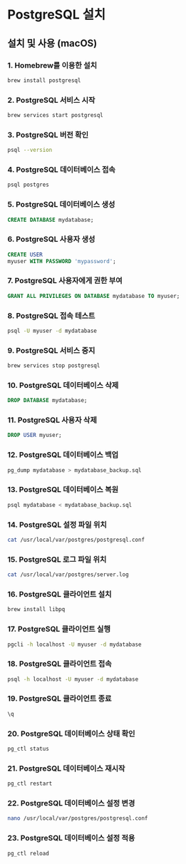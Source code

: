 # PostgreSQL 설치

## 설치 및 사용 (macOS)
### 1. Homebrew를 이용한 설치
```bash
brew install postgresql
```
### 2. PostgreSQL 서비스 시작
```bash
brew services start postgresql
```
### 3. PostgreSQL 버전 확인
```bash
psql --version
```
### 4. PostgreSQL 데이터베이스 접속
```bash
psql postgres
```
### 5. PostgreSQL 데이터베이스 생성
```sql
CREATE DATABASE mydatabase;
```
### 6. PostgreSQL 사용자 생성
```sql
CREATE USER
myuser WITH PASSWORD 'mypassword';
```
### 7. PostgreSQL 사용자에게 권한 부여
```sql
GRANT ALL PRIVILEGES ON DATABASE mydatabase TO myuser;
```
### 8. PostgreSQL 접속 테스트
```bash
psql -U myuser -d mydatabase
```
### 9. PostgreSQL 서비스 중지
```bash
brew services stop postgresql
```
### 10. PostgreSQL 데이터베이스 삭제
```sql
DROP DATABASE mydatabase;
```
### 11. PostgreSQL 사용자 삭제
```sql
DROP USER myuser;
```
### 12. PostgreSQL 데이터베이스 백업
```bash
pg_dump mydatabase > mydatabase_backup.sql
```
### 13. PostgreSQL 데이터베이스 복원
```bash
psql mydatabase < mydatabase_backup.sql
```
### 14. PostgreSQL 설정 파일 위치
```bash
cat /usr/local/var/postgres/postgresql.conf
```
### 15. PostgreSQL 로그 파일 위치
```bash
cat /usr/local/var/postgres/server.log
```
### 16. PostgreSQL 클라이언트 설치
```bash
brew install libpq
```
### 17. PostgreSQL 클라이언트 실행
```bash
pgcli -h localhost -U myuser -d mydatabase
```
### 18. PostgreSQL 클라이언트 접속
```bash
psql -h localhost -U myuser -d mydatabase
```
### 19. PostgreSQL 클라이언트 종료
```sql
\q
```
### 20. PostgreSQL 데이터베이스 상태 확인
```bash
pg_ctl status
```
### 21. PostgreSQL 데이터베이스 재시작
```bash
pg_ctl restart
```
### 22. PostgreSQL 데이터베이스 설정 변경
```bash
nano /usr/local/var/postgres/postgresql.conf
```
### 23. PostgreSQL 데이터베이스 설정 적용
```bash
pg_ctl reload
```